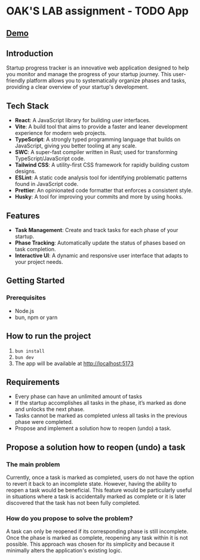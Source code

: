 # OAK'S LAB assignment - TODO App

## [Demo](https://oaks-lab-test-assignment.vercel.app/)

## Introduction

Startup progress tracker is an innovative web application designed to help you monitor and manage the progress of your startup journey. This user-friendly platform allows you to systematically organize phases and tasks, providing a clear overview of your startup's development.

## Tech Stack

- **React**: A JavaScript library for building user interfaces.
- **Vite**: A build tool that aims to provide a faster and leaner development experience for modern web projects.
- **TypeScript**: A strongly typed programming language that builds on JavaScript, giving you better tooling at any scale.
- **SWC**: A super-fast compiler written in Rust; used for transforming TypeScript/JavaScript code.
- **Tailwind CSS**: A utility-first CSS framework for rapidly building custom designs.
- **ESLint**: A static code analysis tool for identifying problematic patterns found in JavaScript code.
- **Prettier**: An opinionated code formatter that enforces a consistent style.
- **Husky**: A tool for improving your commits and more by using hooks.

## Features

- **Task Management**: Create and track tasks for each phase of your startup.
- **Phase Tracking**: Automatically update the status of phases based on task completion.
- **Interactive UI**: A dynamic and responsive user interface that adapts to your project needs.

## Getting Started

### Prerequisites

- Node.js
- bun, npm or yarn

## How to run the project

1. `bun install`
2. `bun dev`
3. The app will be available at [http://localhost:5173](http://localhost:5173)

## Requirements

- Every phase can have an unlimited amount of tasks
- If the startup accomplishes all tasks in the phase, it’s marked as
  done and unlocks the next phase.
- Tasks cannot be marked as completed unless all tasks in the
  previous phase were completed.
- Propose and implement a solution how to reopen (undo) a task.

## Propose a solution how to reopen (undo) a task

### The main problem

Currently, once a task is marked as completed, users do not have the option to revert it back to an incomplete state. However, having the ability to reopen a task would be beneficial. This feature would be particularly useful in situations where a task is accidentally marked as complete or it is later discovered that the task has not been fully completed.

### How do you propose to solve the problem?

A task can only be reopened if its corresponding phase is still incomplete. Once the phase is marked as complete, reopening any task within it is not possible. This approach was chosen for its simplicity and because it minimally alters the application's existing logic.
